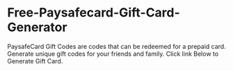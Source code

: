 # Free-Paysafecard-Gift-Card-Generator
PaysafeCard Gift Codes are codes that can be redeemed for a prepaid card. Generate unique gift codes for your friends and family. Click link Below to Generate Gift Card. 
